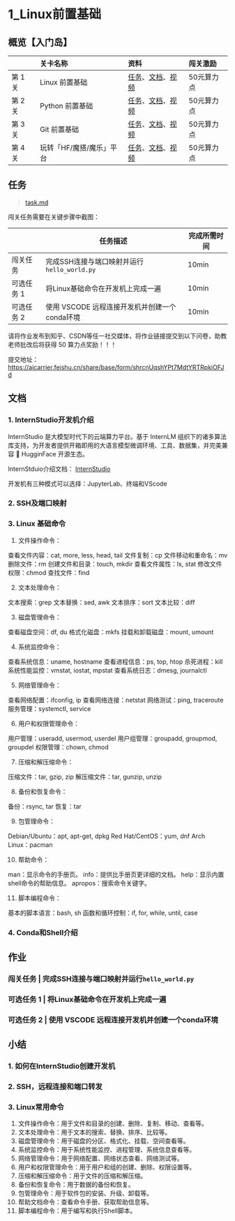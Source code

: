 # 1_Linux前置基础

## 概览【入门岛】

|         | 关卡名称                | 资料                                                                                                                                                                                                       | 闯关激励   |
| :------ | :--------------------- | :--------------------------------------------------------------------------------------------------------------------------------------------------------------------------------------------------------- | :--------- |
| 第 1 关 | Linux 前置基础          | [任务](https://github.com/InternLM/Tutorial/tree/camp4/docs/L0/linux/task.md)、[文档](https://github.com/InternLM/Tutorial/tree/camp4/docs/L0/linux)、[视频](https://www.bilibili.com/video/BV13U1VYmEUr)   | 50元算力点 |
| 第 2 关 | Python 前置基础         | [任务](https://github.com/InternLM/Tutorial/tree/camp4/docs/L0/Python/task.md)、[文档](https://github.com/InternLM/Tutorial/tree/camp4/docs/L0/Python)、[视频](https://www.bilibili.com/video/BV1u61jYSExg) | 50元算力点 |
| 第 3 关 | Git 前置基础            | [任务](https://github.com/InternLM/Tutorial/tree/camp4/docs/L0/git/task.md)、[文档](https://github.com/InternLM/Tutorial/tree/camp4/docs/L0/git/)、[视频](https://www.bilibili.com/video/BV15MShYkEgg)      | 50元算力点 |
| 第 4 关 | 玩转「HF/魔搭/魔乐」平台 | [任务](https://github.com/InternLM/Tutorial/tree/camp4/docs/L0/maas/task.md)、[文档](https://github.com/InternLM/Tutorial/tree/camp4/docs/L0/maas)、[视频](https://www.bilibili.com/video/BV1XxStYYEH1/)    | 50元算力点 |

## 任务

> [task.md](https://github.com/InternLM/Tutorial/blob/camp4/docs/L0/Linux/task.md)

闯关任务需要在关键步骤中截图：

|            | 任务描述                                      | 完成所需时间 |
| ---------- | --------------------------------------------- | ------------ |
| 闯关任务   | 完成SSH连接与端口映射并运行`hello_world.py`   | 10min        |
| 可选任务 1 | 将Linux基础命令在开发机上完成一遍             | 10min        |
| 可选任务 2 | 使用 VSCODE 远程连接开发机并创建一个conda环境 | 10min        |


请将作业发布到知乎、CSDN等任一社交媒体，将作业链接提交到以下问卷，助教老师批改后将获得 50 算力点奖励！！！

提交地址：https://aicarrier.feishu.cn/share/base/form/shrcnUqshYPt7MdtYRTRpkiOFJd

## 文档
### 1. InternStudio开发机介绍

InternStudio 是大模型时代下的云端算力平台。基于 InternLM 组织下的诸多算法库支持，为开发者提供开箱即用的大语言模型微调环境、工具、数据集，并完美兼容 🤗 HugginFace 开源生态。

InternStduio介绍文档： [InternStudio](https://studio.intern-ai.org.cn/)

开发机有三种模式可以选择：JupyterLab、终端和VScode

### 2. SSH及端口映射


### 3. Linux 基础命令
1. 文件操作命令：

查看文件内容：cat, more, less, head, tail
文件复制：cp
文件移动和重命名：mv
删除文件：rm
创建文件和目录：touch, mkdir
查看文件属性：ls, stat
修改文件权限：chmod
查找文件：find

2. 文本处理命令：

文本搜索：grep
文本替换：sed, awk
文本排序：sort
文本比较：diff

3. 磁盘管理命令：

查看磁盘空间：df, du
格式化磁盘：mkfs
挂载和卸载磁盘：mount, umount

4. 系统监控命令：

查看系统信息：uname, hostname
查看进程信息：ps, top, htop
杀死进程：kill
系统性能监控：vmstat, iostat, mpstat
查看系统日志：dmesg, journalctl

5. 网络管理命令：

查看网络配置：ifconfig, ip
查看网络连接：netstat
网络测试：ping, traceroute
服务管理：systemctl, service

6. 用户和权限管理命令：

用户管理：useradd, usermod, userdel
用户组管理：groupadd, groupmod, groupdel
权限管理：chown, chmod

7. 压缩和解压缩命令：

压缩文件：tar, gzip, zip
解压缩文件：tar, gunzip, unzip

8. 备份和恢复命令：

备份：rsync, tar
恢复：tar

9. 包管理命令：

Debian/Ubuntu：apt, apt-get, dpkg
Red Hat/CentOS：yum, dnf
Arch Linux：pacman

10. 帮助命令：

man：显示命令的手册页。
info：提供比手册页更详细的文档。
help：显示内置shell命令的帮助信息。
apropos：搜索命令关键字。

11. 脚本编程命令：

基本的脚本语言：bash, sh
函数和循环控制：if, for, while, until, case

### 4. Conda和Shell介绍

## 作业

###  闯关任务 | 完成SSH连接与端口映射并运行`hello_world.py`


### 可选任务 1 | 将Linux基础命令在开发机上完成一遍


### 可选任务 2 | 使用 VSCODE 远程连接开发机并创建一个conda环境


## 小结
### 1. 如何在InternStudio创建开发机
### 2. SSH，远程连接和端口转发
### 3. Linux常用命令
1. 文件操作命令：用于文件和目录的创建、删除、复制、移动、查看等。
2. 文本处理命令：用于文本的搜索、替换、排序、比较等。
3. 磁盘管理命令：用于磁盘的分区、格式化、挂载、空间查看等。
4. 系统监控命令：用于系统性能监控、进程管理、系统信息查看等。
5. 网络管理命令：用于网络配置、网络状态查看、网络测试等。
6. 用户和权限管理命令：用于用户和组的创建、删除、权限设置等。
7. 压缩和解压缩命令：用于文件的压缩和解压缩。
8. 备份和恢复命令：用于数据的备份和恢复。
9. 包管理命令：用于软件包的安装、升级、卸载等。
10. 帮助文档命令：查看命令手册、获取帮助信息等。
11. 脚本编程命令：用于编写和执行Shell脚本。